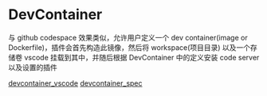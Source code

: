 # DevContainer

与 github codespace 效果类似，允许用户定义一个 dev container(image or Dockerfile)，插件会首先构造此镜像，然后将 workspace(项目目录) 以及一个存储卷 vscode 挂载到其中，并随后根据 DevContainer 中的定义安装 code server 以及设置的插件

[devcontainer_vscode](https://code.visualstudio.com/docs/devcontainers/containers)
[devcontainer_spec](https://containers.dev/)